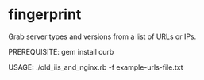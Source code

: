 # fingerprint
Grab server types and versions from a list of URLs or IPs.

PREREQUISITE:
gem install curb

USAGE:
./old_iis_and_nginx.rb  -f example-urls-file.txt

